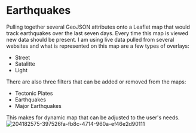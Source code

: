 # Earthquakes

Pulling together several GeoJSON attributes onto a Leaflet map that would track earthquakes over the last seven days. Every time this map is viewed new data should be present. I am using live data pulled from several websites and what is represented on this map are a few types of overlays:
- Street
- Satalitte
- Light

There are also three filters that can be added or removed from the maps: 

- Tectonic Plates
- Earthquakes
- Major Earthquakes 

This makes for dynamic map that can be adjusted to the user's needs. 
![204182575-397526fa-fb8c-4714-960a-ef46e2d90111](https://user-images.githubusercontent.com/107363048/204188026-925f7475-6f18-4f1c-ad8a-df8d284b3c50.png)
